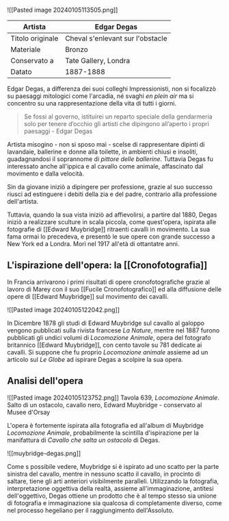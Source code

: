 ![[Pasted image 20240105113505.png]]

| Artista | Edgar Degas |
| ---- | ---- |
| Titolo originale | Cheval s'enlevant sur l'obstacle |
| Materiale | Bronzo |
| Conservato a | Tate Gallery, Londra |
| Datato | 1887-1888 |

Edgar Degas, a differenza dei suoi colleghi Impressionisti, non si focalizzò su paesaggi mitologici come l'arcadia, né svaghi *en plein air* ma si concentro su una rappresentazione della vita di tutti i giorni. 

> Se fossi al governo, istituirei un reparto speciale della gendarmeria solo per tenere d’occhio gli artisti che dipingono all’aperto i propri paesaggi - Edgar Degas


Artista misogino - non si sposo maì - scelse di rappresentare dipinti di lavandaie, ballerine e donne alla toilette, in ambienti chiusi e insoliti, guadagnandosi il soprannome di *pittore delle ballerine*. Tuttavia Degas  fu interessato anche all'ippica e al cavallo come animale, affascinato dal movimento e dalla velocità.

Sin da giovane iniziò a dipingere per professione, grazie al suo successo riusci ad estinguere i debiti della zia e del padre, contrario alla professione dell'artista. 

Tuttavia, quando la sua vista iniziò ad affievolirsi, a partire dal 1880, Degas iniziò a realizzare sculture in scala piccola, come quest'opera, ispirata alle fotografie di [[Edward Muybridge]] ritraenti cavalli in movimento. La sua fama ormai lo precedeva, e presentò le sue opere con grande successo  a New York ed a Londra. Morì nel 1917 all'età di ottantatre anni. 

## L'ispirazione dell'opera: la [[Cronofotografia]]

In Francia arrivarono i primi risultati di opere cronofotografiche grazie al lavoro di Marey con il suo [[Fucile Cronofotografico]] ed alla diffusione delle opere di [[Edward Muybridge]] sul movimento dei cavalli.

![[Pasted image 20240105122042.png]]

In Dicembre 1878 gli studi di Edward Muybridge sul cavallo al galoppo vengono pubblicati sulla rivista francese *La Nature*, mentre nel 1887 furono pubblicati gli undici volumi di *Locomozione Animale*, opera del fotografo britannico [[Edward Muybridge]], con cento tavole su 781 dedicate ai cavalli. Si suppone che fu proprio *Locomozione animale* assieme ad un articolo sul *Le Globe* ad ispirare Degas a scolpire la sua opera.

## Analisi dell'opera

![[Pasted image 20240105123752.png]]
Tavola 639, *Locomozione Animale*.  Salto di un ostacolo, cavallo nero, Edward Muybridge  - conservato al Musee d'Orsay


L'opera è fortemente ispirata alla fotografia ed all'album di Muybridge *Locomozione Animale*, probabilmente la scintilla d'ispirazione per la manifattura di *Cavallo che salta un ostacolo* di Degas.

![[muybridge-degas.png]]

Come s possibile vedere, Muybridge si è ispirato ad uno scatto per la parte sinistra del cavallo, mentre in nessuno scatto il cavallo, in procinto di saltare, tiene gli arti anteriori visibilmente paralleli. Utilizzando la fotografia, interpretazione oggettiva della realtà, assieme all'immaginazione, antitesi dell'oggettivo, Degas ottiene un prodotto che è al tempo stesso sia unione di fotografia e immaginazione sia qualcosa di completamente diverso, come nel processo hegeliano per il raggiungimento dell'Assoluto. 